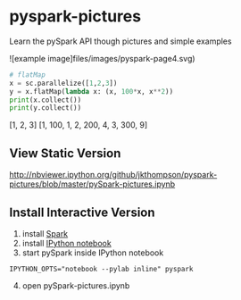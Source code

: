 # pyspark-pictures
Learn the pySpark API though pictures and simple examples

![example image]files/images/pyspark-page4.svg)

```python
# flatMap
x = sc.parallelize([1,2,3])
y = x.flatMap(lambda x: (x, 100*x, x**2))
print(x.collect())
print(y.collect())
```
[1, 2, 3]
[1, 100, 1, 2, 200, 4, 3, 300, 9]

## View Static Version
http://nbviewer.ipython.org/github/jkthompson/pyspark-pictures/blob/master/pySpark-pictures.ipynb

## Install Interactive Version
1. install [Spark](https://spark.apache.org/)
2. install [IPython notebook](http://ipython.org/notebook.html)
3. start pySpark inside IPython notebook

```
IPYTHON_OPTS="notebook --pylab inline" pyspark
```

4) open pySpark-pictures.ipynb 

